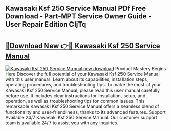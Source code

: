 ## Kawasaki Ksf 250 Service Manual PDf Free Download - Part-MPT Service Owner Guide - User Repair Edition CljTq

# <h2><a href="http://bc77230.oget.top/?id=Kawasaki+Ksf+250+Service+Manual">🔗Download New 👉🔴 Kawasaki Ksf 250 Service Manual</a></h2>

[![Kawasaki Ksf 250 Service Manual new download](https://i.imgur.com/5g1atiW.png)](http://bc77230.oget.top/?id=Kawasaki+Ksf+250+Service+Manual)
Product Mastery Begins Here Discover the full potential of your Kawasaki Ksf 250 Service Manual with this user manual. Learn about its capabilities, installation steps, operating procedures, and troubleshooting tips. To make the most of your Kawasaki Ksf 250 Service Manual, please read this user manual carefully before use. It includes clear instructions for installation, setup, and operation, as well as troubleshooting tips for common issues. This remarkable Kawasaki Ksf 250 Service Manual offers a seamless blend of functionality and user-friendliness, thanks to its advanced features. Support Available 24/7 Kawasaki Ksf 250 Service Manual. Our customer support team is available 24/7 to assist you with any inquiries.
